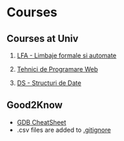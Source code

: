 # Courses

## Courses at Univ

1. [LFA - Limbaje formale si automate](LFA)

2. [Tehnici de Programare Web](https://github.com/WebToLearn/laborator-tehnici-web)

3. [DS - Structuri de Date](DS)

## Good2Know

* [GDB CheatSheet](https://darkdust.net/files/GDB%20Cheat%20Sheet.pdf)
* .csv files are added to [.gitignore](.gitignore)

